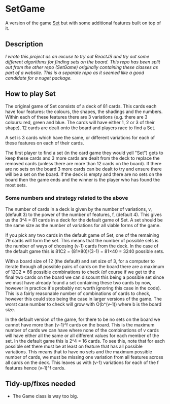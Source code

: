 # SetGame

A version of the game [Set](https://www.playmonster.com/brands/set/) but with some additional features built on top of it.


## Description

*I wrote this project as an excuse to try out ReactJS and try out some different algorithms for finding sets on the board. This repo has been split out from the other repo (SetGame) originally containing these classes as part of a website. This is a separate repo as it seemed like a good candidate for a nuget package.*


## How to play Set
The original game of Set consists of a deck of 81 cards. This cards each have four features: the colours, the shapes, the shadings and the numbers. Within each of these features there are 3 variations (e.g. there are 3 colours: red, green and blue. The cards will have either 1, 2 or 3 of their shape). 12 cards are dealt onto the board and players race to find a Set. 

A set is 3 cards which have the same, or different variations for each of these features on each of their cards.

The first player to find a set (in the card game they would yell "Set") gets to keep these cards and 3 more cards are dealt from the deck to replace the removed cards (unless there are more than 12 cards on the board). If there are no sets on the board 3 more cards can be dealt to try and ensure there will be a set on the board. If the deck is empty and there are no sets on the board then the game ends and the winner is the player who has found the most sets.

### Some numbers and strategy related to the above
The number of cards in a deck is given by the number of variations, v, (default 3) to the power of the number of features, f, (default 4). This gives us the 3^4 = 81 cards in a deck for the default game of Set. A set should be the same size as the number of variations for all viable forms of the game.

If you pick any two cards in the default game of Set, one of the remaining 79 cards will form the set. This means that the number of possible sets is the number of ways of choosing (v-1) cards from the deck. In the case of the default game this is 81C2 = (81×80)/(3-1) = 81×40 = 3240 possible sets.

With a board size of 12 (the default) and set size of 3, for a computer to iterate through all possible pairs of cards on the board there are a maximum of 12C2 = 66 possible combinations to check (of course if we get to the final two cards on the board we can discount this being a possible set since we must have already found a set containing these two cards by now, however in practice it's probably not worth ignoring this case in the code). This is a fairly reasonable number of combinations of cards to check, however this could stop being the case in larger versions of the game. The worst case number to check will grow with O(b^(v-1)) where b is the board size.

In the default version of the game, for there to be no sets on the board we cannot have more than (v-1)^f cards on the board. This is the maximum number of cards we can have where none of the combinations of v cards will have either all the same or all different values for each member of the set. In the default game this is 2^4 = 16 cards. To see this, note that for each possible set there must be at least on feature that has all possible variations. This means that to have no sets and the maximum possible number of cards, we must be missing one variation from all features across all cards on the deck. This leaves us with (v-1) variations for each of the f features hence (v-1)^f cards.

## Tidy-up/fixes needed
+ The Game class is way too big.

